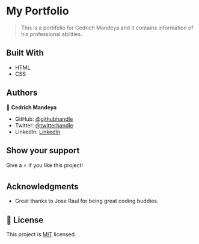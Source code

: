 # My Portfolio

> This is a portifolio for Cedrich Mandeya and it contains information of his professional abilities. 


## Built With

- HTML 
- CSS

## Authors

👤 **Cedrich Mandeya**

- GitHub: [@githubhandle](https://github.com/ceddddy)
- Twitter: [@twitterhandle](https://twitter.com/CedyDev)
- LinkedIn: [LinkedIn](https://www.linkedin.com/in/cedrich-mandeya-4118a91a7/)


## Show your support

Give a ⭐️ if you like this project!

## Acknowledgments

- Great thanks to Jose Raul for being great coding buddies.

## 📝 License

This project is [MIT](./LICENSE) licensed.